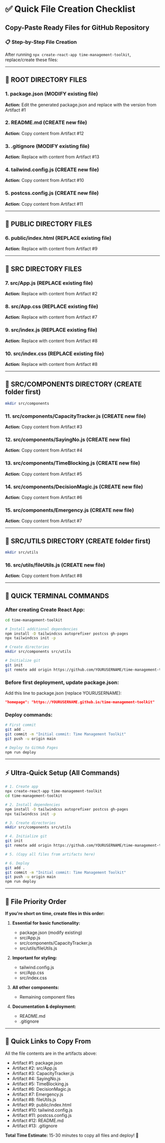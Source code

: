 # ✅ Quick File Creation Checklist
## Copy-Paste Ready Files for GitHub Repository

### 📋 Step-by-Step File Creation

After running `npx create-react-app time-management-toolkit`, replace/create these files:

---

## 🎯 ROOT DIRECTORY FILES

### 1. **package.json** (MODIFY existing file)
**Action:** Edit the generated package.json and replace with the version from Artifact #1

### 2. **README.md** (CREATE new file)
**Action:** Copy content from Artifact #12

### 3. **.gitignore** (MODIFY existing file)  
**Action:** Replace with content from Artifact #13

### 4. **tailwind.config.js** (CREATE new file)
**Action:** Copy content from Artifact #10

### 5. **postcss.config.js** (CREATE new file)
**Action:** Copy content from Artifact #11

---

## 📁 PUBLIC DIRECTORY FILES

### 6. **public/index.html** (REPLACE existing file)
**Action:** Replace with content from Artifact #9

---

## 📁 SRC DIRECTORY FILES

### 7. **src/App.js** (REPLACE existing file)
**Action:** Replace with content from Artifact #2

### 8. **src/App.css** (REPLACE existing file)
**Action:** Replace with content from Artifact #7

### 9. **src/index.js** (REPLACE existing file)
**Action:** Replace with content from Artifact #8

### 10. **src/index.css** (REPLACE existing file)
**Action:** Replace with content from Artifact #8

---

## 📁 SRC/COMPONENTS DIRECTORY (CREATE folder first)

```bash
mkdir src/components
```

### 11. **src/components/CapacityTracker.js** (CREATE new file)
**Action:** Copy content from Artifact #3

### 12. **src/components/SayingNo.js** (CREATE new file)
**Action:** Copy content from Artifact #4

### 13. **src/components/TimeBlocking.js** (CREATE new file)
**Action:** Copy content from Artifact #5

### 14. **src/components/DecisionMagic.js** (CREATE new file)
**Action:** Copy content from Artifact #6

### 15. **src/components/Emergency.js** (CREATE new file)
**Action:** Copy content from Artifact #7

---

## 📁 SRC/UTILS DIRECTORY (CREATE folder first)

```bash
mkdir src/utils
```

### 16. **src/utils/fileUtils.js** (CREATE new file)
**Action:** Copy content from Artifact #8

---

## 🔧 QUICK TERMINAL COMMANDS

### After creating Create React App:
```bash
cd time-management-toolkit

# Install additional dependencies
npm install -D tailwindcss autoprefixer postcss gh-pages
npx tailwindcss init -p

# Create directories
mkdir src/components src/utils

# Initialize git
git init
git remote add origin https://github.com/YOURUSERNAME/time-management-toolkit.git
```

### Before first deployment, update package.json:
Add this line to package.json (replace YOURUSERNAME):
```json
"homepage": "https://YOURUSERNAME.github.io/time-management-toolkit"
```

### Deploy commands:
```bash
# First commit
git add .
git commit -m "Initial commit: Time Management Toolkit"
git push -u origin main

# Deploy to GitHub Pages
npm run deploy
```

---

## ⚡ Ultra-Quick Setup (All Commands)

```bash
# 1. Create app
npx create-react-app time-management-toolkit
cd time-management-toolkit

# 2. Install dependencies
npm install -D tailwindcss autoprefixer postcss gh-pages
npx tailwindcss init -p

# 3. Create directories
mkdir src/components src/utils

# 4. Initialize git
git init
git remote add origin https://github.com/YOURUSERNAME/time-management-toolkit.git

# 5. (Copy all files from artifacts here)

# 6. Deploy
git add .
git commit -m "Initial commit: Time Management Toolkit"
git push -u origin main
npm run deploy
```

---

## 🎯 File Priority Order

**If you're short on time, create files in this order:**

1. **Essential for basic functionality:**
   - package.json (modify existing)
   - src/App.js
   - src/components/CapacityTracker.js
   - src/utils/fileUtils.js

2. **Important for styling:**
   - tailwind.config.js
   - src/App.css
   - src/index.css

3. **All other components:**
   - Remaining component files

4. **Documentation & deployment:**
   - README.md
   - .gitignore

---

## 🔗 Quick Links to Copy From

All the file contents are in the artifacts above:
- Artifact #1: package.json
- Artifact #2: src/App.js  
- Artifact #3: CapacityTracker.js
- Artifact #4: SayingNo.js
- Artifact #5: TimeBlocking.js
- Artifact #6: DecisionMagic.js
- Artifact #7: Emergency.js
- Artifact #8: fileUtils.js
- Artifact #9: public/index.html
- Artifact #10: tailwind.config.js
- Artifact #11: postcss.config.js
- Artifact #12: README.md
- Artifact #13: .gitignore

**Total Time Estimate:** 15-30 minutes to copy all files and deploy! 🚀